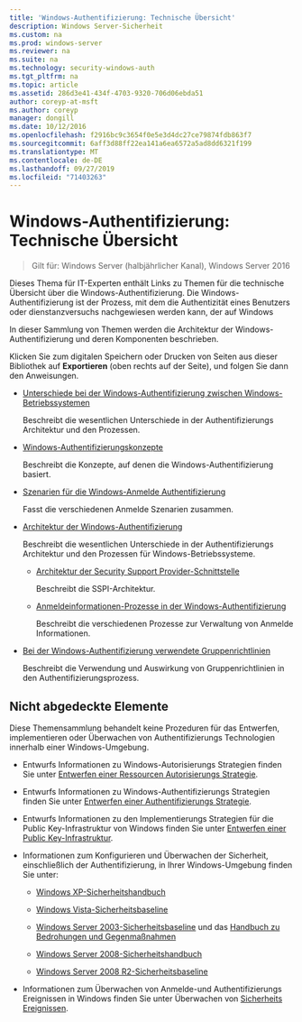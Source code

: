 ```yaml
---
title: 'Windows-Authentifizierung: Technische Übersicht'
description: Windows Server-Sicherheit
ms.custom: na
ms.prod: windows-server
ms.reviewer: na
ms.suite: na
ms.technology: security-windows-auth
ms.tgt_pltfrm: na
ms.topic: article
ms.assetid: 286d3e41-434f-4703-9320-706d06ebda51
author: coreyp-at-msft
ms.author: coreyp
manager: dongill
ms.date: 10/12/2016
ms.openlocfilehash: f2916bc9c3654f0e5e3d4dc27ce79874fdb863f7
ms.sourcegitcommit: 6aff3d88ff22ea141a6ea6572a5ad8dd6321f199
ms.translationtype: MT
ms.contentlocale: de-DE
ms.lasthandoff: 09/27/2019
ms.locfileid: "71403263"
---
```

# <a name="windows-authentication-technical-overview"></a>Windows-Authentifizierung: Technische Übersicht

>Gilt für: Windows Server (halbjährlicher Kanal), Windows Server 2016

Dieses Thema für IT-Experten enthält Links zu Themen für die technische Übersicht über die Windows-Authentifizierung. Die Windows-Authentifizierung ist der Prozess, mit dem die Authentizität eines Benutzers oder dienstanzversuchs nachgewiesen werden kann, der auf Windows

In dieser Sammlung von Themen werden die Architektur der Windows-Authentifizierung und deren Komponenten beschrieben.

Klicken Sie zum digitalen Speichern oder Drucken von Seiten aus dieser Bibliothek auf **Exportieren** (oben rechts auf der Seite), und folgen Sie dann den Anweisungen.

-   [Unterschiede bei der Windows-Authentifizierung zwischen Windows-Betriebssystemen](https://technet.microsoft.com/library/dn169017.aspx)

    Beschreibt die wesentlichen Unterschiede in der Authentifizierungs Architektur und den Prozessen.

-   [Windows-Authentifizierungskonzepte](https://technet.microsoft.com/library/dn169018.aspx)

    Beschreibt die Konzepte, auf denen die Windows-Authentifizierung basiert.

-   [Szenarien für die Windows-Anmelde Authentifizierung](https://technet.microsoft.com/library/dn169020.aspx)

    Fasst die verschiedenen Anmelde Szenarien zusammen.

-   [Architektur der Windows-Authentifizierung](https://technet.microsoft.com/library/dn169024.aspx)

    Beschreibt die wesentlichen Unterschiede in der Authentifizierungs Architektur und den Prozessen für Windows-Betriebssysteme.

    -   [Architektur der Security Support Provider-Schnittstelle](https://technet.microsoft.com/library/dn169026.aspx)

        Beschreibt die SSPI-Architektur.

    -   [Anmeldeinformationen-Prozesse in der Windows-Authentifizierung](https://technet.microsoft.com/library/dn169014.aspx)

        Beschreibt die verschiedenen Prozesse zur Verwaltung von Anmelde Informationen.

-   [Bei der Windows-Authentifizierung verwendete Gruppenrichtlinien](https://technet.microsoft.com/library/dn169021.aspx)

    Beschreibt die Verwendung und Auswirkung von Gruppenrichtlinien in den Authentifizierungsprozess.

## <a name="what-is-not-covered"></a>Nicht abgedeckte Elemente
Diese Themensammlung behandelt keine Prozeduren für das Entwerfen, implementieren oder Überwachen von Authentifizierungs Technologien innerhalb einer Windows-Umgebung.

-   Entwurfs Informationen zu Windows-Autorisierungs Strategien finden Sie unter [Entwerfen einer Ressourcen Autorisierungs Strategie](https://technet.microsoft.com/library/cc783368.aspx).

-   Entwurfs Informationen zu Windows-Authentifizierungs Strategien finden Sie unter [Entwerfen einer Authentifizierungs Strategie](https://technet.microsoft.com/library/cc758124.aspx).

-   Entwurfs Informationen zu den Implementierungs Strategien für die Public Key-Infrastruktur von Windows finden Sie unter [Entwerfen einer Public Key-Infrastruktur](https://technet.microsoft.com/library/cc773138.aspx).

-   Informationen zum Konfigurieren und Überwachen der Sicherheit, einschließlich der Authentifizierung, in Ihrer Windows-Umgebung finden Sie unter:

    -   [Windows XP-Sicherheitshandbuch](https://www.microsoft.com/download/details.aspx?id=962)

    -   [Windows Vista-Sicherheitsbaseline](https://technet.microsoft.com/library/dd450978.aspx)

    -   [Windows Server 2003-Sicherheitsbaseline](https://technet.microsoft.com/library/cc163140.aspx) und das [Handbuch zu Bedrohungen und Gegenmaßnahmen](https://technet.microsoft.com/library/dd162275.aspx)

    -   [Windows Server 2008-Sicherheitshandbuch](https://www.microsoft.com/download/details.aspx?id=17606)

    -   [Windows Server 2008 R2-Sicherheitsbaseline](https://technet.microsoft.com/library/gg236605.aspx)

-   Informationen zum Überwachen von Anmelde-und Authentifizierungs Ereignissen in Windows finden Sie unter Überwachen von [Sicherheits Ereignissen](https://technet.microsoft.com/library/cc776394.aspx).


